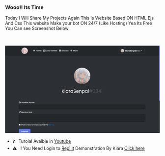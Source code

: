 ### Wooo!! Its Time
Today I Will Share My Projects Again This Is Website Based ON HTML Ejs And Css
This website Make your bot ON 24/7 (Like Hosting) Yea Its Free You Can see Screenshot Below
<div align="middle"><img src=""></div><div align="middle"><img src=""></div><div align="middle"><img src="/Images/Uptime.png"></div>





- ❓ &nbsp; Turoial Avaible in [Youtube](https://www.youtube.com/watch?v=G3yhZ78lYK0)
- ⚠ &nbsp; ! You Need Login to [Repl.it](https://replit.com)
Demonstration By Kiara
[Click here](https://KiaraHost.kiarasenpai.repl.co/callback) 
